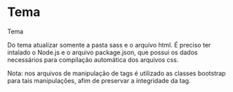 # Tema
Tema

Do tema atualizar somente a pasta sass e o arquivo html.
É preciso ter intalado o Node.js e o arquivo package.json, que possui os dados necessários para compilação automática dos arquivos css.

Nota: nos arquivos de manipulação de tags é utilizado as classes bootstrap para tais manipulações, afim de preservar a integridade da tag.
